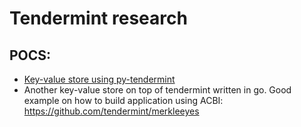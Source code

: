 # Tendermint research

## POCS:
- [Key-value store using py-tendermint](pocs/kvs)
- Another key-value store on top of tendermint written in go. Good example on how to build application using ACBI: https://github.com/tendermint/merkleeyes